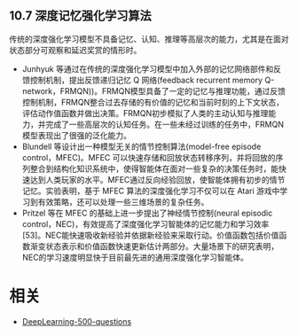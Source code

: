 

## 10.7 深度记忆强化学习算法

传统的深度强化学习模型不具备记忆、认知、推理等高层次的能力，尤其是在面对状态部分可观察和延迟奖赏的情形时。

- Junhyuk 等通过在传统的深度强化学习模型中加入外部的记忆网络部件和反馈控制机制，提出反馈递归记忆 Q 网络(feedback recurrent memory Q-network，FRMQN))。FRMQN模型具备了一定的记忆与推理功能，通过反馈控制机制，FRMQN整合过去存储的有价值的记忆和当前时刻的上下文状态，评估动作值函数并做出决策。FRMQN初步模拟了人类的主动认知与推理能力，并完成了一些高层次的认知任务。在一些未经过训练的任务中，FRMQN 模型表现出了很强的泛化能力。
- Blundell 等设计出一种模型无关的情节控制算法(model-free episode control，MFEC)。MFEC 可以快速存储和回放状态转移序列，并将回放的序列整合到结构化知识系统中，使得智能体在面对一些复杂的决策任务时，能快速达到人类玩家的水平。MFEC通过反向经验回放，使智能体拥有初步的情节记忆。实验表明，基于 MFEC 算法的深度强化学习不仅可以在 Atari 游戏中学习到有效策略，还可以处理一些三维场景的复杂任务。
- Pritzel 等在 MFEC 的基础上进一步提出了神经情节控制(neural episodic control，NEC)，有效提高了深度强化学习智能体的记忆能力和学习效率[53]。NEC能快速吸收新经验并依据新经验来采取行动。价值函数包括价值函数渐变状态表示和价值函数快速更新估计两部分。大量场景下的研究表明，NEC的学习速度明显快于目前最先进的通用深度强化学习智能体。





# 相关

- [DeepLearning-500-questions](https://github.com/scutan90/DeepLearning-500-questions)
